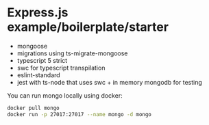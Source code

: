 # Express.js example/boilerplate/starter

* mongoose
* migrations using ts-migrate-mongoose
* typescript 5 strict
* swc for typescript transpilation
* eslint-standard
* jest with ts-node that uses swc + in memory mongodb for testing

You can run mongo locally using docker:

```bash
docker pull mongo
docker run -p 27017:27017 --name mongo -d mongo
```
